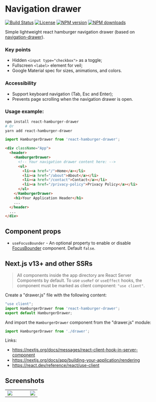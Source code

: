 # Navigation drawer
[![Build Status](https://github.com/Datamart/react-hamburger-drawer/actions/workflows/npm-publish.yml/badge.svg)](https://github.com/Datamart/react-hamburger-drawer/actions/workflows/npm-publish.yml) [![License](https://img.shields.io/:license-apache-blue.svg?logo=apache)](https://www.apache.org/licenses/LICENSE-2.0.html) [![NPM version](https://img.shields.io/npm/v/react-hamburger-drawer.svg?logo=npm)](https://npmjs.org/package/react-hamburger-drawer) [![NPM downloads](https://img.shields.io/npm/dm/react-hamburger-drawer.svg?style=flat)](https://npmjs.org/package/react-hamburger-drawer)

Simple lightweight react hamburger navigation drawer (based on [navigation-drawer](https://github.com/vpodk/navigation-drawer)).

### Key points
- Hidden `<input type="checkbox">` as a toggle;
- Fullscreen `<label>` element for veil;
- Google Material spec for sizes, animations, and colors.

### Accessibility
- Support keyboard navigation (Tab, Esc and Enter);
- Prevents page scrolling when the navigation drawer is open.

### Usage example:

```bash
npm install react-hamburger-drawer
# Or
yarn add react-hamburger-drawer
```

```js
import HamburgerDrawer from 'react-hamburger-drawer';
```

```html
<div className="App">
  <header>
    <HamburgerDrawer>
      <!-- Your navigation drawer content here: -->
      <ul>
        <li><a href="/">Home</a></li>
        <li><a href="/about">About</a></li>
        <li><a href="/contact">Contact</a></li>
        <li><a href="/privacy-policy">Privacy Policy</a></li>
      </ul>
    </HamburgerDrawer>
    <h1>Your Application Header</h1>
    ...
  </header>
  ...
</div>
```

## Component props

- `useFocusBounder` - An optional property to enable or disable [FocusBounder](https://github.com/wayfair-incubator/react-focus-bounder) component. Default `false`.

## Next.js v13+ and other SSRs

> All components inside the app directory are React Server Components by default.
> To use `useRef` or `useEffect` hooks, the component must be marked as client component: `"use client"`.

Create a "drawer.js" file with the following content:

```js
"use client";
import HamburgerDrawer from 'react-hamburger-drawer';
export default HamburgerDrawer;
```

And import the `HamburgerDrawer` component from the "drawer.js" module:

```js
import HamburgerDrawer from './drawer';
```

Links:
- https://nextjs.org/docs/messages/react-client-hook-in-server-component
- https://nextjs.org/docs/app/building-your-application/rendering
- https://react.dev/reference/react/use-client

## Screenshots

<table width="100%" border="0" cellpadding="0" cellspacing="0">
  <tr>
    <td width="70%">
      <img src="https://user-images.githubusercontent.com/11623226/133954550-d8bc05e6-e1c1-4e66-bfbf-d28dc0a0f23a.gif"/>
    </td>
    <td width="30%">
      <img src="https://user-images.githubusercontent.com/11623226/133954776-70d1a7b1-b2e9-4b54-80c8-0f3bb2f94ec6.gif"/>
    </td>
  </tr>
</table>

